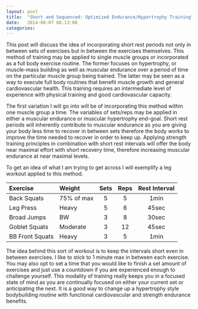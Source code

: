 ```yaml
---
layout: post
title:  "Short and Sequenced: Optimized Endurance/Hypertrophy Training"
date:   2014-08-07 08:13:08
categories: 
---
```


This post will discuss the idea of incorporating short rest periods not only in between sets of exercises but in between the exercises themselves. This method of training may be applied to single muscle groups or incorporated as a full body exercise routine. The former focuses on hypertrophy, or muscle-mass building as well as muscular endurance over a period of time on the particular muscle group being trained. The latter may be seen as a way to execute full body routines that benefit muscle growth and general cardiovascular health. This training requires an intermediate level of experience with physical training and good cardiovascular capacity.

The first variation I will go into will be of incorporating this method within one muscle group a time. The variables of sets/reps may be applied in either a muscular endurance or muscular hypertrophy end-goal. Short rest periods will inherently contribute to muscular endurance as you are giving your body less time to recover in between sets therefore the body works to improve the time needed to recover in order to keep up. Applying strength training principles in combination with short rest intervals will offer the body near maximal effort with short recovery time, therefore increasing muscular endurance at near maximal levels.

To get an idea of what I am trying to get across I will exemplify a leg workout applied to this method.

Exercise         | Weight     | Sets    | Reps | Rest Interval |
:--------------  | :--------- | :-----: | :--: | :------------:|
Back Squats      | 75% of max |	 5	    |  5   |	 1min       |
Leg Press	     | Heavy	  |  5	    |  6   |	 45sec      |
Broad Jumps	     | BW	      |  3	    |  8   |    30sec      |
Goblet Squats    | Moderate	  |  3	    |  12  |    45sec      |
BB Front Squats  | Heavy	  |  3	    |  5   |    1min       |

The idea behind this sort of workout is to keep the intervals short even in between exercises. I like to stick to 1 minute max in between each exercise. You may also opt to set a time that you would like to finish a set amount of exercises and just use a countdown if you are experienced enough to challenge yourself.
This modality of training really keeps you in a focused state of mind as you are continually focused on either your current set or anticipating the next. It is a good way to change up a hypertrophy style bodybuilding routine with functional cardiovascular and strength endurance benefits.